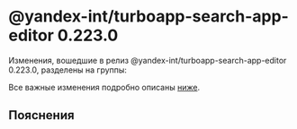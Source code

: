 # @yandex-int/turboapp-search-app-editor 0.223.0

<!-- ЧЕЛОВЕЧЕСКОЕ ВСТУПЛЕНИЕ -->

Изменения, вошедшие в релиз @yandex-int/turboapp-search-app-editor 0.223.0, разделены на группы:

Все важные изменения подробно описаны [ниже](#Пояснения).

## Пояснения

